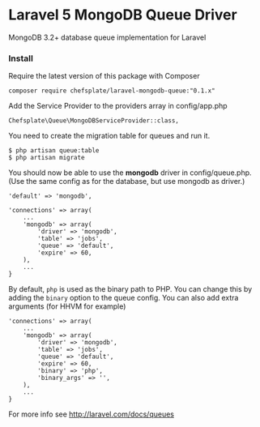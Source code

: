 # Laravel 5 MongoDB Queue Driver
MongoDB 3.2+ database queue implementation for Laravel

### Install

Require the latest version of this package with Composer

    composer require chefsplate/laravel-mongodb-queue:"0.1.x"

Add the Service Provider to the providers array in config/app.php

    Chefsplate\Queue\MongoDBServiceProvider::class,

You need to create the migration table for queues and run it.

    $ php artisan queue:table
    $ php artisan migrate

You should now be able to use the **mongodb** driver in config/queue.php. (Use the same config as for the database, but use mongodb as driver.)

    'default' => 'mongodb',

    'connections' => array(
        ...
        'mongodb' => array(
            'driver' => 'mongodb',
            'table' => 'jobs',
            'queue' => 'default',
            'expire' => 60,
        ),
        ...
    }

By default, `php` is used as the binary path to PHP. You can change this by adding the `binary` option to the queue config. You can also add extra arguments (for HHVM for example)

    'connections' => array(
        ...
        'mongodb' => array(
            'driver' => 'mongodb',
            'table' => 'jobs',
            'queue' => 'default',
            'expire' => 60,
            'binary' => 'php',
            'binary_args' => '',
        ),
        ...
    }

For more info see http://laravel.com/docs/queues

